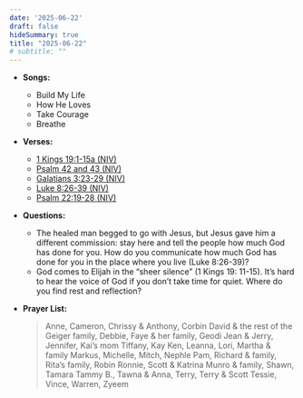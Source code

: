 ```yaml
---
date: '2025-06-22'
draft: false
hideSummary: true
title: "2025-06-22"
# subtitle: ""
---
```


- **Songs:**
  - Build My Life 
  - How He Loves
  - Take Courage 
  - Breathe

- **Verses:**
  - [1 Kings 19:1-15a (NIV)](https://www.biblegateway.com/passage/?search=1+Kings+19%3A1-15a&version=NIV)
  - [Psalm 42 and 43 (NIV)](https://www.biblegateway.com/passage/?search=Psalm+42,43&version=NIV)
  - [Galatians 3:23-29 (NIV)](https://www.biblegateway.com/passage/?search=Galatians+3%3A23-29&version=NIV)
  - [Luke 8:26-39 (NIV)](https://www.biblegateway.com/passage/?search=Luke+8%3A26-39&version=NIV)
  - [Psalm 22:19-28 (NIV)](https://www.biblegateway.com/passage/?search=Psalm+22%3A19-28&version=NIV)

- **Questions:**
  - The healed man begged to go with Jesus, but Jesus gave him a different commission: stay here and tell the people how much God has done for you. How do you communicate how much God has done for you in the place where you live (Luke 8:26-39)?
  - God comes to Elijah in the “sheer silence” (1 Kings 19: 11-15). It’s hard to hear the voice of God if you don’t take time for quiet. Where do you find rest and reflection?

- **Prayer List:**
  > Anne, Cameron, Chrissy & Anthony, Corbin
  > David & the rest of the Geiger family, Debbie, Faye & her family, Geodi
  > Jean & Jerry, Jennifer, Kai’s mom Tiffany, Kay
  > Ken, Leanna, Lori, Martha & family
  > Markus, Michelle, Mitch, Nephle
  > Pam, Richard & family, Rita’s family, Robin
  > Ronnie, Scott & Katrina Munro & family, Shawn, Tamara
  > Tammy B., Tawna & Anna, Terry, Terry & Scott
  > Tessie, Vince, Warren, Zyeem
